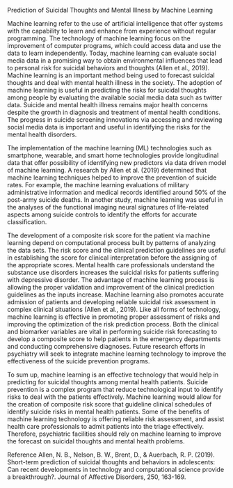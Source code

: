 
Prediction of Suicidal Thoughts and Mental Illness by Machine Learning

Machine learning refer to the use of artificial intelligence that offer systems with the capability to learn and enhance from experience without regular programming. The technology of machine learning focus on the improvement of computer programs, which could access data and use the data to learn independently. Today, machine learning can evaluate social media data in a promising way to obtain environmental influences that lead to personal risk for suicidal behaviors and thoughts (Allen et al., 2019). Machine learning is an important method being used to forecast suicidal thoughts and deal with mental health illness in the society. The adoption of machine learning is useful in predicting the risks for suicidal thoughts among people by evaluating the available social media data such as twitter data. Suicide and mental health illness remains major health concerns despite the growth in diagnosis and treatment of mental health conditions. The progress in suicide screening innovations via accessing and reviewing social media data is important and useful in identifying the risks for the mental health disorders. 

The implementation of the machine learning (ML) technologies such as smartphone, wearable, and smart home technologies provide longitudinal data that offer possibility of identifying new predictors via data driven model of machine learning. A research by Allen et al. (2019) determined that machine learning techniques helped to improve the prevention of suicide rates.  For example, the machine learning evaluations of military administrative information and medical records identified around 50% of the post-army suicide deaths. In another study, machine learning was useful in the analyses of the functional imaging neural signatures of life-related aspects among suicide controls to identify the efforts for accurate classification. 
 
The development of a composite risk score for the patient via machine learning depend on computational process built by patterns of analyzing the data sets. The risk score and the clinical prediction guidelines are useful in establishing the score for clinical interpretation before the assigning of the appropriate scores.  Mental health care professionals understand the substance use disorders increases the suicidal risks for patients suffering with depressive disorder. The advantage of machine learning process is allowing the proper validation and improvement of the clinical prediction guidelines as the inputs increase. Machine learning also promotes accurate admission of patients and developing reliable suicidal risk assessment in complex clinical situations (Allen et al., 2019). Like all forms of technology, machine learning is effective in promoting proper assessment of risks and improving the optimization of the risk prediction process. Both the clinical and biomarker variables are vital in performing suicide risk forecasting to develop a composite score to help patients in the emergency departments and conducting comprehensive diagnoses. Future research efforts in psychiatry will seek to integrate machine learning technology to improve the effectiveness of the suicide prevention programs.
 
To sum up, machine learning is an effective technology that would help in predicting for suicidal thoughts among mental health patients. Suicide prevention is a complex program that reduce technological input to identify risks to deal with the patients effectively.  Machine learning would allow for the creation of composite risk score that guideline clinical schedules of identify suicide risks in mental health patients. Some of the benefits of machine learning technology is offering reliable risk assessment, and assist health care professionals to admit patients into the triage effectively. Therefore, psychiatric facilities should rely on machine learning to improve the forecast on suicidal thoughts and mental health problems.

Reference
Allen, N. B., Nelson, B. W., Brent, D., & Auerbach, R. P. (2019). Short-term prediction of suicidal thoughts and behaviors in adolescents: Can recent developments in technology and computational science provide a breakthrough?. Journal of Affective Disorders, 250, 163-169.
